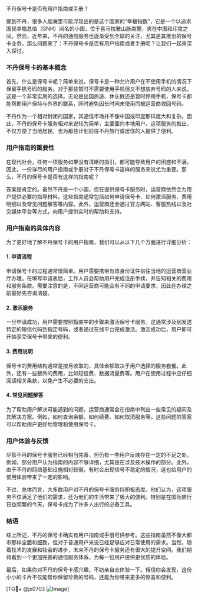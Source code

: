 不丹保号卡是否有用户指南或手册？

提到不丹，很多人脑海里可能浮现出的是这个国家的“幸福指数”，它是一个以追求国民幸福总值（GNH）闻名的小国，位于喜马拉雅山脉南麓，夹在中国和印度之间。然而，近年来，不丹的通信服务也逐渐受到全球的关注，尤其是其推出的保号卡业务。那么问题来了：不丹保号卡是否有用户指南或者手册呢？让我们一起来深入探讨。

### 不丹保号卡的基本概念

首先，什么是保号卡呢？简单来说，保号卡是一种允许用户在不使用手机的情况下保留手机号码的服务。对于那些暂时不需要使用手机但又不想放弃号码的人来说，这是一个非常实用的选择。无论是出国旅游、休长假还是暂时停用手机，保号卡都能帮助用户保持与外界的联系，同时避免因长时间未使用而被运营商收回号码。

不丹作为一个相对封闭的国家，其通信市场并不像中国或印度那样庞大和复杂。因此，不丹的保号卡服务相对来说较为简单，主要面向本地用户。这项服务的推出，不仅方便了当地居民，也为那些计划前往不丹旅行或居住的人提供了便利。

### 用户指南的重要性

在现代社会，任何一项服务如果没有清晰的指引，都可能导致用户的困惑和不满。因此，一份详尽的用户指南或手册对于不丹保号卡这样的服务来说尤为重要。那么，不丹的保号卡是否有这样的指南呢？

答案是肯定的。虽然不丹是一个小国，但在提供保号卡服务时，运营商依然会为用户提供必要的指导材料。这些指南通常包括如何申请保号卡、如何激活服务、费用明细以及常见问题解答等内容。此外，运营商还会通过官方网站、客服热线以及社交媒体平台等方式，向用户提供实时的帮助和支持。

### 用户指南的具体内容

为了更好地了解不丹保号卡的用户指南，我们可以从以下几个方面进行详细分析：

#### 1. 申请流程

申请保号卡的过程通常很简单。用户需要携带有效身份证件前往当地的运营商营业厅办理。在填写申请表后，工作人员会帮助用户完成注册手续，并告知相关的费用和服务条款。需要注意的是，不同运营商可能会有不同的申请要求，因此在办理之前最好先咨询清楚。

#### 2. 激活服务

一旦申请成功，用户需要按照指南中的步骤来激活保号卡服务。这通常涉及到发送特定的短信代码到指定号码，或者通过在线平台完成激活。激活成功后，用户即可开始享受保号卡带来的便利。

#### 3. 费用说明

保号卡的费用结构通常是按月收取的，具体金额取决于用户选择的服务套餐。此外，还有一些额外的费用，比如短信费、数据流量费等。用户在使用过程中应仔细阅读相关条款，以免产生不必要的支出。

#### 4. 常见问题解答

为了帮助用户解决可能遇到的问题，运营商通常会在指南中列出一些常见的疑问及其解决方案。例如，如何查询余额、如何续费、如何取消服务等。这些问题的答案可以帮助用户更好地管理和使用保号卡。

### 用户体验与反馈

尽管不丹的保号卡服务已经相当完善，但仍有一些用户反映存在一定的不足之处。例如，部分用户认为指南的内容不够详细，尤其是在涉及技术操作的部分。此外，由于不丹的网络基础设施相对较弱，有时会出现信号不稳定的情况，这也给用户的使用体验带来了一定的影响。

不过，总体而言，大多数用户对不丹的保号卡服务持积极态度。他们认为，这项服务不仅满足了他们的需求，还为他们的生活带来了极大的便利。特别是在国际旅行日益频繁的今天，保号卡成为了许多人出行的必备工具。

### 结语

综上所述，不丹的保号卡确实有用户指南或手册可供参考。这些指南虽然不像大都市那样全面和细致，但对于普通用户来说已经足够应对日常使用的需求。当然，随着技术的发展和社会的进步，未来不丹的保号卡服务还有很大的提升空间。我们期待看到一个更加完善的通信服务体系，为每一位用户提供更优质的体验。

最后，如果你对不丹的保号卡感兴趣，不妨亲自去体验一下。相信你会发现，这份小小的卡片不仅能帮你保留珍贵的号码，还能为你带来更多的惊喜和便利。

[TG💪+ @jx0703 ![Image](https://github.com/user-attachments/assets/dbca1d08-cadb-493c-b0ec-ad6f7a83f270)]